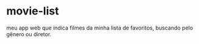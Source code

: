 # movie-list
meu app web que indica filmes da minha lista de favoritos, buscando pelo gênero ou diretor.
